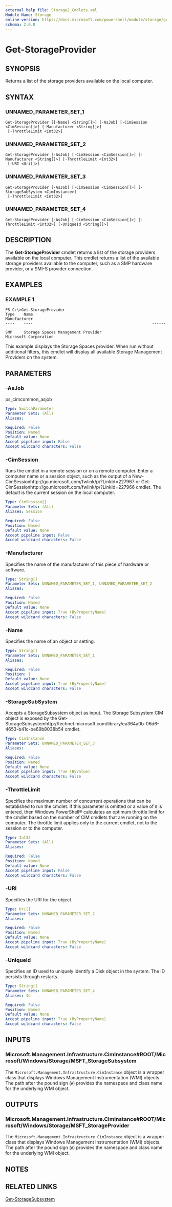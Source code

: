 ```yaml
---
external help file: Storage2_Cmdlets.xml
Module Name: Storage
online version: https://docs.microsoft.com/powershell/module/storage/get-storageprovider?view=windowsserver2012-ps&wt.mc_id=ps-gethelp
schema: 2.0.0
---
```


# Get-StorageProvider

## SYNOPSIS
Returns a list of the storage providers available on the local computer.

## SYNTAX

### UNNAMED_PARAMETER_SET_1
```
Get-StorageProvider [[-Name] <String[]>] [-AsJob] [-CimSession <CimSession[]>] [-Manufacturer <String[]>]
 [-ThrottleLimit <Int32>]
```

### UNNAMED_PARAMETER_SET_2
```
Get-StorageProvider [-AsJob] [-CimSession <CimSession[]>] [-Manufacturer <String[]>] [-ThrottleLimit <Int32>]
 [-URI <Uri[]>]
```

### UNNAMED_PARAMETER_SET_3
```
Get-StorageProvider [-AsJob] [-CimSession <CimSession[]>] [-StorageSubSystem <CimInstance>]
 [-ThrottleLimit <Int32>]
```

### UNNAMED_PARAMETER_SET_4
```
Get-StorageProvider [-AsJob] [-CimSession <CimSession[]>] [-ThrottleLimit <Int32>] [-UniqueId <String[]>]
```

## DESCRIPTION
The **Get-StorageProvider** cmdlet returns a list of the storage providers available on the local computer.
This cmdlet returns a list of the available storage providers available to the computer, such as a SMP hardware provider, or a SMI-S provider connection.

## EXAMPLES

### EXAMPLE 1
```
PS C:\>Get-StorageProvider
Type    Name                                                    Manufacturer 
----    ----                                                    ------------ 
SMP     Storage Spaces Management Provider                      Microsoft Corporation
```

This example displays the Storage Spaces provider.
When run without additional filters, this cmdlet will display all available Storage Management Providers on the system.

## PARAMETERS

### -AsJob
ps_cimcommon_asjob

```yaml
Type: SwitchParameter
Parameter Sets: (All)
Aliases: 

Required: False
Position: Named
Default value: None
Accept pipeline input: False
Accept wildcard characters: False
```

### -CimSession
Runs the cmdlet in a remote session or on a remote computer.
Enter a computer name or a session object, such as the output of a New-CimSessionhttp://go.microsoft.com/fwlink/p/?LinkId=227967 or Get-CimSessionhttp://go.microsoft.com/fwlink/p/?LinkId=227966 cmdlet.
The default is the current session on the local computer.

```yaml
Type: CimSession[]
Parameter Sets: (All)
Aliases: Session

Required: False
Position: Named
Default value: None
Accept pipeline input: False
Accept wildcard characters: False
```

### -Manufacturer
Specifies the name of the manufacturer of this piece of hardware or software.

```yaml
Type: String[]
Parameter Sets: UNNAMED_PARAMETER_SET_1, UNNAMED_PARAMETER_SET_2
Aliases: 

Required: False
Position: Named
Default value: None
Accept pipeline input: True (ByPropertyName)
Accept wildcard characters: False
```

### -Name
Specifies the name of an object or setting.

```yaml
Type: String[]
Parameter Sets: UNNAMED_PARAMETER_SET_1
Aliases: 

Required: False
Position: 1
Default value: None
Accept pipeline input: True (ByPropertyName)
Accept wildcard characters: False
```

### -StorageSubSystem
Accepts a StorageSubsystem object as input.
The Storage Subsystem CIM object is exposed by the Get-StorageSubsystemhttp://technet.microsoft.com/library/ea364a0b-06d6-4653-b41c-be69b8038b54 cmdlet.

```yaml
Type: CimInstance
Parameter Sets: UNNAMED_PARAMETER_SET_3
Aliases: 

Required: False
Position: Named
Default value: None
Accept pipeline input: True (ByValue)
Accept wildcard characters: False
```

### -ThrottleLimit
Specifies the maximum number of concurrent operations that can be established to run the cmdlet.
If this parameter is omitted or a value of `0` is entered, then Windows PowerShell® calculates an optimum throttle limit for the cmdlet based on the number of CIM cmdlets that are running on the computer.
The throttle limit applies only to the current cmdlet, not to the session or to the computer.

```yaml
Type: Int32
Parameter Sets: (All)
Aliases: 

Required: False
Position: Named
Default value: None
Accept pipeline input: False
Accept wildcard characters: False
```

### -URI
Specifies the URI for the object.

```yaml
Type: Uri[]
Parameter Sets: UNNAMED_PARAMETER_SET_2
Aliases: 

Required: False
Position: Named
Default value: None
Accept pipeline input: True (ByPropertyName)
Accept wildcard characters: False
```

### -UniqueId
Specifies an ID used to uniquely identify a Disk object in the system.
The ID persists through restarts.

```yaml
Type: String[]
Parameter Sets: UNNAMED_PARAMETER_SET_4
Aliases: Id

Required: False
Position: Named
Default value: None
Accept pipeline input: True (ByPropertyName)
Accept wildcard characters: False
```

## INPUTS

### Microsoft.Management.Infrastructure.CimInstance#ROOT/Microsoft/Windows/Storage/MSFT_StorageSubsystem
The `Microsoft.Management.Infrastructure.CimInstance` object is a wrapper class that displays Windows Management Instrumentation (WMI) objects.
The path after the pound sign (`#`) provides the namespace and class name for the underlying WMI object.

## OUTPUTS

### Microsoft.Management.Infrastructure.CimInstance#ROOT/Microsoft/Windows/Storage/MSFT_StorageProvider
The `Microsoft.Management.Infrastructure.CimInstance` object is a wrapper class that displays Windows Management Instrumentation (WMI) objects.
The path after the pound sign (`#`) provides the namespace and class name for the underlying WMI object.

## NOTES

## RELATED LINKS

[Get-StorageSubsystem](./Get-StorageSubsystem.md)

